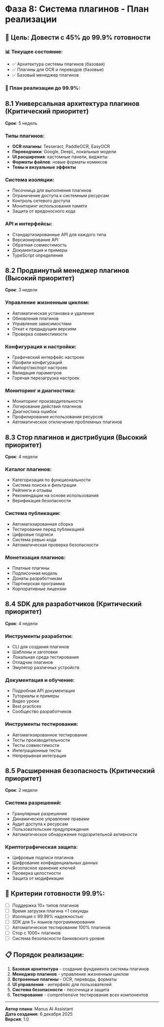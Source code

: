 # Фаза 8: Система плагинов - План реализации

## 🎯 Цель: Довести с 45% до 99.9% готовности

### 📊 Текущее состояние:
- ✅ Архитектура системы плагинов (базовая)
- ✅ Плагины для OCR и переводов (базовые)
- ✅ Базовый менеджер плагинов

### 🚀 План реализации до 99.9%:

## 8.1 Универсальная архитектура плагинов (Критический приоритет)
**Срок**: 5 недель

### Типы плагинов:
- **OCR плагины**: Tesseract, PaddleOCR, EasyOCR
- **Переводчики**: Google, DeepL, локальные модели
- **UI расширения**: кастомные панели, виджеты
- **Форматы файлов**: новые форматы комиксов
- **Темы и визуальные эффекты**

### Система изоляции:
- Песочница для выполнения плагинов
- Ограничение доступа к системным ресурсам
- Контроль сетевого доступа
- Мониторинг использования памяти
- Защита от вредоносного кода

### API и интерфейсы:
- Стандартизированные API для каждого типа
- Версионирование API
- Обратная совместимость
- Документация и примеры
- TypeScript определения

## 8.2 Продвинутый менеджер плагинов (Высокий приоритет)
**Срок**: 3 недели

### Управление жизненным циклом:
- Автоматическая установка и удаление
- Обновления плагинов
- Управление зависимостями
- Откат к предыдущим версиям
- Проверка совместимости

### Конфигурация и настройки:
- Графический интерфейс настроек
- Профили конфигураций
- Импорт/экспорт настроек
- Валидация параметров
- Горячая перезагрузка настроек

### Мониторинг и диагностика:
- Мониторинг производительности
- Логирование действий плагинов
- Диагностика ошибок
- Профилирование использования ресурсов
- Автоматическое отключение проблемных плагинов

## 8.3 Стор плагинов и дистрибуция (Высокий приоритет)
**Срок**: 4 недели

### Каталог плагинов:
- Категоризация по функциональности
- Система поиска и фильтрации
- Рейтинги и отзывы
- Рекомендации на основе использования
- Верификация безопасности

### Система публикации:
- Автоматизированная сборка
- Тестирование перед публикацией
- Цифровые подписи
- Система ревью кода
- Автоматическая проверка безопасности

### Монетизация плагинов:
- Платные плагины
- Подписочная модель
- Донаты разработчикам
- Партнерская программа
- Корпоративные лицензии

## 8.4 SDK для разработчиков (Критический приоритет)
**Срок**: 4 недели

### Инструменты разработки:
- CLI для создания плагинов
- Шаблоны и заготовки
- Локальная среда тестирования
- Отладчик плагинов
- Эмулятор различных устройств

### Документация и обучение:
- Подробная API документация
- Туториалы и примеры
- Видео уроки
- Best practices
- Сообщество разработчиков

### Инструменты тестирования:
- Автоматизированное тестирование
- Тесты производительности
- Тесты совместимости
- Интеграционные тесты
- Непрерывная интеграция

## 8.5 Расширенная безопасность (Критический приоритет)
**Срок**: 2 недели

### Система разрешений:
- Гранулярные разрешения
- Динамическое управление правами
- Аудит доступа к ресурсам
- Пользовательские предупреждения
- Автоматическое обнаружение подозрительной активности

### Криптографическая защита:
- Цифровые подписи плагинов
- Шифрование конфиденциальных данных
- Безопасное хранение ключей
- Проверка целостности
- Защита от модификации

## 🎯 Критерии готовности 99.9%:

- [ ] Поддержка 10+ типов плагинов
- [ ] Время загрузки плагина <1 секунды
- [ ] Изоляция с 99.99% надежностью
- [ ] SDK для 5+ языков программирования
- [ ] Автоматическое тестирование 100% плагинов
- [ ] Стор с 1000+ плагинов
- [ ] Система безопасности банковского уровня

## 📋 Порядок реализации:

1. **Базовая архитектура** - создание фундамента системы плагинов
2. **Менеджер плагинов** - управление жизненным циклом
3. **Встроенные плагины** - OCR, переводы, форматы
4. **UI управления** - интерфейс для пользователей
5. **Система безопасности** - песочница и защита
6. **Тестирование** - comprehensive тестирование всех компонентов

---

**Автор плана**: Manus AI Assistant  
**Дата создания**: 6 декабря 2025  
**Версия**: 1.0

